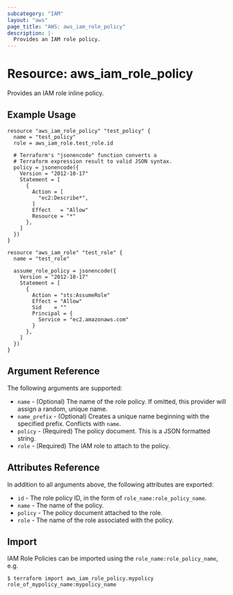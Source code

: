 ```yaml
---
subcategory: "IAM"
layout: "aws"
page_title: "AWS: aws_iam_role_policy"
description: |-
  Provides an IAM role policy.
---
```


# Resource: aws_iam_role_policy

Provides an IAM role inline policy.

## Example Usage

```hcl
resource "aws_iam_role_policy" "test_policy" {
  name = "test_policy"
  role = aws_iam_role.test_role.id

  # Terraform's "jsonencode" function converts a
  # Terraform expression result to valid JSON syntax.
  policy = jsonencode({
    Version = "2012-10-17"
    Statement = [
      {
        Action = [
          "ec2:Describe*",
        ]
        Effect   = "Allow"
        Resource = "*"
      },
    ]
  })
}

resource "aws_iam_role" "test_role" {
  name = "test_role"

  assume_role_policy = jsonencode({
    Version = "2012-10-17"
    Statement = [
      {
        Action = "sts:AssumeRole"
        Effect = "Allow"
        Sid    = ""
        Principal = {
          Service = "ec2.amazonaws.com"
        }
      },
    ]
  })
}
```

## Argument Reference

The following arguments are supported:

* `name` - (Optional) The name of the role policy. If omitted, this provider will
assign a random, unique name.
* `name_prefix` - (Optional) Creates a unique name beginning with the specified
  prefix. Conflicts with `name`.
* `policy` - (Required) The policy document. This is a JSON formatted string.
* `role` - (Required) The IAM role to attach to the policy.

## Attributes Reference

In addition to all arguments above, the following attributes are exported:

* `id` - The role policy ID, in the form of `role_name:role_policy_name`.
* `name` - The name of the policy.
* `policy` - The policy document attached to the role.
* `role` - The name of the role associated with the policy.

## Import

IAM Role Policies can be imported using the `role_name:role_policy_name`, e.g.

```
$ terraform import aws_iam_role_policy.mypolicy role_of_mypolicy_name:mypolicy_name
```
